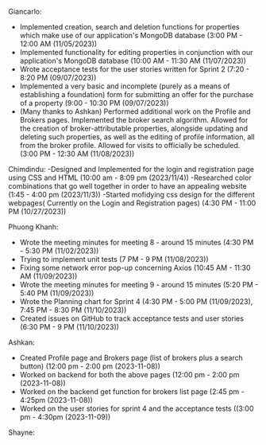 Giancarlo:
- Implemented creation, search and deletion functions for properties which make use of our application's MongoDB database (3:00 PM - 12:00 AM (11/05/2023))
- Implemented functionality for editing properties in conjunction with our application's MongoDB database (10:00 AM - 11:30 AM (11/07/2023))
- Wrote acceptance tests for the user stories written for Sprint 2 (7:20 - 8:20 PM (09/07/2023))
- Implemented a very basic and incomplete (purely as a means of establishing a foundation) form for submitting an offer for the purchase of a property (9:00 - 10:30 PM (09/07/2023))
- (Many thanks to Ashkan) Performed additional work on the Profile and Brokers pages. Implemented the broker search algorithm. Allowed for the creation of broker-attributable properties, alongside updating and deleting such properties, as well as the editing of profile information, all from the broker profile. Allowed for visits to officially be scheduled. (3:00 PM - 12:30 AM (11/08/2023))

Chimdindu:
-Designed and Implemented for the login and registration page using CSS and HTML (10:00 am - 8:09 pm (2023/11/4))
-Researched color combinations that go well together in order to have an appealing website (1:45 - 4:00 pm (2023/11/3))
-Started mofidying css design for the different webpages( Currently on the Login and Registration pages) (4:30 PM - 11:00 PM (10/27/2023))

Phuong Khanh:
- Wrote the meeting minutes for meeting 8 - around 15 minutes (4:30 PM - 5:30 PM (11/02/2023))
- Trying to implement unit tests (7 PM - 9 PM (11/08/2023))
- Fixing some network error pop-up concerning Axios (10:45 AM - 11:30 AM (11/09/2023))
- Wrote the meeting minutes for meeting 9 - around 15 minutes (5:20 PM - 5:40 PM (11/09/2023))
- Wrote the Planning chart for Sprint 4 (4:30 PM - 5:00 PM (11/09/2023), 7:45 PM - 8:30 PM (11/10/2023))
- Created issues on GitHub to track acceptance tests and user stories (6:30 PM - 9 PM (11/10/2023))


Ashkan: 
- Created Profile page and Brokers page (list of brokers plus a search button) (12:00 pm - 2:00 pm (2023-11-08))
- Worked on backend for both the above pages (12:00 pm - 2:00 pm (2023-11-08))
- Worked on the backend get function for brokers list page (2:45 pm - 4:25pm (2023-11-08))
- Worked on the user stories for sprint 4 and the acceptance tests ((3:00 pm - 4:30pm (2023-11-09))

Shayne:
